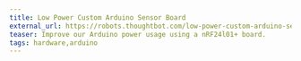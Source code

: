 ```yaml
---
title: Low Power Custom Arduino Sensor Board
external_url: https://robots.thoughtbot.com/low-power-custom-arduino-sensor-board
teaser: Improve our Arduino power usage using a nRF24l01+ board.
tags: hardware,arduino
---
```

